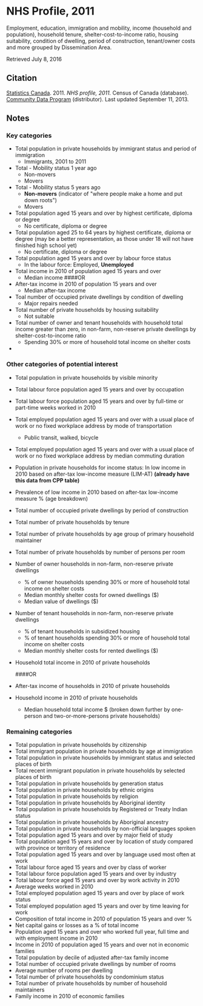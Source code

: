 # NHS Profile, 2011

Employment, education, immigration and mobility, income (household and population), household tenure, shelter-cost-to-income ratio, housing suitability, condition of dwelling, period of construction, tenant/owner costs and more grouped by Dissemination Area.

Retrieved July 8, 2016

## Citation

[Statistics Canada](http://www.statcan.gc.ca/). 2011.
*NHS profile, 2011.*
Census of Canada (database). 
[Community Data Program](http://communitydata.ca) (distributor).
Last updated September 11, 2013.

## Notes
### Key categories
* Total population in private households by immigrant status and period of immigration
    * Immigrants, 2001 to 2011
* Total - Mobility status 1 year ago
    * Non-movers
    * Movers
* Total - Mobility status 5 years ago
    * **Non-movers** (indicator of "where people make a home and put down roots")
    * Movers
* Total population aged 15 years and over by highest certificate, diploma or degree
    * No certificate, diploma or degree
* Total population aged 25 to 64 years by highest certificate, diploma or degree (may be a better representation, as those under 18 will not have finished high school yet)
    * No certificate, diploma or degree
* Total population aged 15 years and over by labour force status
    * In the labour force: Employed, **Unemployed**
* Total income in 2010 of population aged 15 years and over
    * Median income
    ####OR
* After-tax income in 2010 of population 15 years and over
    * Median after-tax income 
* Toal number of occupied private dwellings by condition of dwelling
    * Major repairs needed
* Total number of private households by housing suitability
    * Not suitable
* Total number of owner and tenant households with household total income greater than zero, in non-farm, non-reserve private dwellings by shelter-cost-to-income ratio
    * Spending 30% or more of household total income on shelter costs
* 

### Other categories of potential interest
* Total population in private households by visible minority
* Total labour force population aged 15 years and over by occupation
* Total labour force population aged 15 years and over by full-time or part-time weeks worked in 2010
* Total employed population aged 15 years and over with a usual place of work or no fixed workplace address by mode of transportation
    * Public transit, walked, bicycle
* Total employed population aged 15 years and over with a usual place of work or no fixed workplace address by median commuting duration
* Population in private households for income status: In low income in 2010 based on after-tax low-income measure (LIM-AT) **(already have this data from CPP table)**
* Prevalence of low income in 2010 based on after-tax low-income measure % (age breakdown)
* Total number of occupied private dwellings by period of construction
* Total number of private households by tenure
* Total number of private households by age group of primary household maintainer
* Total number of private households by number of persons per room
* Number of owner households in non-farm, non-reserve private dwellings
    * % of owner households spending 30% or more of household total income on shelter costs
    * Median monthly shelter costs for owned dwellings ($)
    * Median value of dwellings ($)
* Number of tenant households in non-farm, non-reserve private dwellings
    * % of tenant households in subsidized housing
    * % of tenant households spending 30% or more of household total income on shelter costs
    * Median monthly shelter costs for rented dwellings ($)
* Household total income in 2010 of private households

    ####OR

* After-tax income of households in 2010 of private households
* Household income in 2010 of private households
    * Median household total income $ (broken down further by one-person and two-or-more-persons private households)

### Remaining  categories
* Total population in private households by citizenship
* Total immigrant population in private households by age at immigration
* Total population in private households by immigrant status and selected places of birth
* Total recent immigrant population in private households by selected places of birth
* Total population in private households by generation status
* Total population in private households by ethnic origins
* Total population in private households by religion
* Total population in private households by Aboriginal identity
* Total population in private households by Registered or Treaty Indian status
* Total population in private households by Aboriginal ancestry
* Total population in private households by non-official languages spoken
* Total population aged 15 years and over by major field of study
* Total population aged 15 years and over by location of study compared with province or territory of residence
* Total population aged 15 years and over by language used most often at work
*  Total labour force aged 15 years and over by class of worker
*  Total labour force population aged 15 years and over by industry
*  Total labour force aged 15 years and over by work activity in 2010
*  Average weeks worked in 2010
*  Total employed population aged 15 years and over by place of work status
*  Total employed population aged 15 years and over by time leaving for work
*  Composition of total income in 2010 of population 15 years and over %
*  Net capital gains or losses as a % of total income
*  Population aged 15 years and over who worked full year, full time and with employment income in 2010
*  Income in 2010 of population aged 15 years and over not in economic families
*  Total population by decile of adjusted after-tax family income
*  Total number of occupied private dwellings by number of rooms
*  Average number of rooms per dwelling
*  Total number of private households by condominium status
*  Total number of private households by number of household maintainers
*  Family income in 2010 of economic families